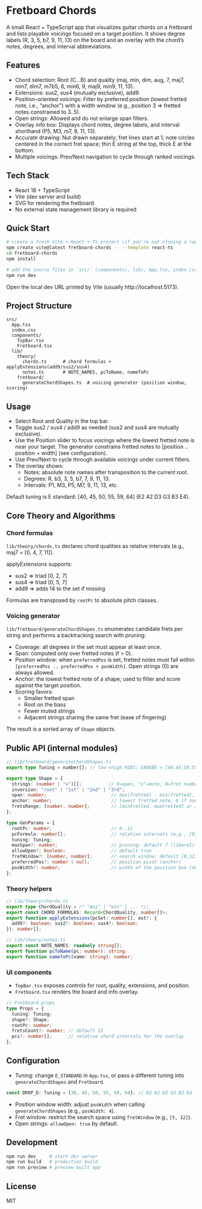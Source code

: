 # Fretboard Chords

A small React + TypeScript app that visualizes guitar chords on a fretboard and lists playable voicings focused on a target position. It shows degree labels (R, 3, 5, b7, 9, 11, 13) on the board and an overlay with the chord’s notes, degrees, and interval abbreviations.

## Features

- Chord selection: Root (C…B) and quality (maj, min, dim, aug, 7, maj7, min7, dim7, m7b5, 6, min6, 9, maj9, min9, 11, 13).
- Extensions: sus2, sus4 (mutually exclusive), add9.
- Position-oriented voicings: Filter by preferred position (lowest fretted note, i.e., “anchor”) with a width window (e.g., position 3 ⇒ fretted notes constrained to 3..5).
- Open strings: Allowed and do not enlarge span filters.
- Overlay info box: Displays chord notes, degree labels, and interval shorthand (P5, M3, m7, 9, 11, 13).
- Accurate drawing: Nut drawn separately; fret lines start at 1; note circles centered in the correct fret space; thin E string at the top, thick E at the bottom.
- Multiple voicings: Prev/Next navigation to cycle through ranked voicings.

## Tech Stack

- React 18 + TypeScript
- Vite (dev server and build)
- SVG for rendering the fretboard
- No external state management library is required

## Quick Start

```bash
# create a fresh Vite + React + TS project (if you’re not cloning a repo)
npm create vite@latest fretboard-chords -- --template react-ts
cd fretboard-chords
npm install

# add the source files in `src/` (components/, lib/, App.tsx, index.css)
npm run dev
```

Open the local dev URL printed by Vite (usually http://localhost:5173).

## Project Structure

```text
src/
  App.tsx
  index.css
  components/
    TopBar.tsx
    Fretboard.tsx
  lib/
    theory/
      chords.ts      # chord formulas + applyExtensions(add9/sus2/sus4)
      notes.ts       # NOTE_NAMES, pcToName, nameToPc
    fretboard/
      generateChordShapes.ts  # voicing generator (position window, scoring)
```

## Usage

- Select Root and Quality in the top bar.
- Toggle sus2 / sus4 / add9 as needed (sus2 and sus4 are mutually exclusive).
- Use the Position slider to focus voicings where the lowest fretted note is near your target. The generator constrains fretted notes to [position .. position + width] (see configuration).
- Use Prev/Next to cycle through available voicings under current filters.
- The overlay shows:
  - Notes: absolute note names after transposition to the current root.
  - Degrees: R, b3, 3, 5, b7, 7, 9, 11, 13.
  - Intervals: P1, M3, P5, M7, 9, 11, 13, etc.

Default tuning is E standard: [40, 45, 50, 55, 59, 64] (E2 A2 D3 G3 B3 E4).

## Core Theory and Algorithms

### Chord formulas

`lib/theory/chords.ts` declares chord qualities as relative intervals (e.g., maj7 = [0, 4, 7, 11]).

applyExtensions supports:

- sus2 ⇒ triad [0, 2, 7]
- sus4 ⇒ triad [0, 5, 7]
- add9 ⇒ adds 14 to the set if missing

Formulas are transposed by `rootPc` to absolute pitch classes.

### Voicing generator

`lib/fretboard/generateChordShapes.ts` enumerates candidate frets per string and performs a backtracking search with pruning:

- Coverage: all degrees in the set must appear at least once.
- Span: computed only over fretted notes (f > 0).
- Position window: when `preferredPos` is set, fretted notes must fall within `[preferredPos .. preferredPos + posWidth]`. Open strings (0) are always allowed.
- Anchor: the lowest fretted note of a shape; used to filter and score against the target position.
- Scoring favors:
  - Smaller fretted span
  - Root on the bass
  - Fewer muted strings
  - Adjacent strings sharing the same fret (ease of fingering)

The result is a sorted array of `Shape` objects.

## Public API (internal modules)

```ts
// lib/fretboard/generateChordShapes.ts
export type Tuning = number[]; // low->high MIDI; EADGBE = [40,45,50,55,59,64]

export type Shape = {
  strings: (number | "x")[];          // 0=open, "x"=mute, N=fret number
  inversion: "root" | "1st" | "2nd" | "3rd";
  span: number;                        // max(fretted) - min(fretted), only f>0
  anchor: number;                      // lowest fretted note, 0 if none
  fretsRange: [number, number];        // [minFretted, maxFretted] or [0,0]
};

type GenParams = {
  rootPc: number;                      // 0..11
  pcFormula: number[];                 // relative intervals (e.g., [0,4,7,11])
  tuning: Tuning;
  maxSpan?: number;                    // pruning; default 7 (liberal)
  allowOpen?: boolean;                 // default true
  fretWindow?: [number, number];       // search window; default [0,12]
  preferredPos?: number | null;        // position pivot (anchor)
  posWidth?: number;                   // width of the position box (default 2)
};
```

### Theory helpers

```ts
// lib/theory/chords.ts
export type ChordQuality = /* "maj" | "min" | ... */;
export const CHORD_FORMULAS: Record<ChordQuality, number[]>;
export function applyExtensions(pcSet: number[], ext?: {
  add9?: boolean; sus2?: boolean; sus4?: boolean;
}): number[];

// lib/theory/notes.ts
export const NOTE_NAMES: readonly string[];
export function pcToName(pc: number): string;
export function nameToPc(name: string): number;
```

### UI components

- `TopBar.tsx` exposes controls for root, quality, extensions, and position.
- `Fretboard.tsx` renders the board and info overlay.

```ts
// Fretboard props
type Props = {
  tuning: Tuning;
  shape?: Shape;
  rootPc: number;
  fretsCount?: number; // default 12
  pcs?: number[];      // relative chord intervals for the overlay
};
```

## Configuration

- Tuning: change `E_STANDARD` in `App.tsx`, or pass a different tuning into `generateChordShapes` and `Fretboard`.

```ts
const DROP_D: Tuning = [38, 45, 50, 55, 59, 64]; // D2 A2 D3 G3 B3 E4
```

- Position window width: adjust `posWidth` when calling `generateChordShapes` (e.g., `posWidth: 4`).
- Fret window: restrict the search space using `fretWindow` (e.g., `[5, 12]`).
- Open strings: `allowOpen: true` by default.

## Development

```bash
npm run dev     # start dev server
npm run build   # production build
npm run preview # preview built app
```

## License

MIT
